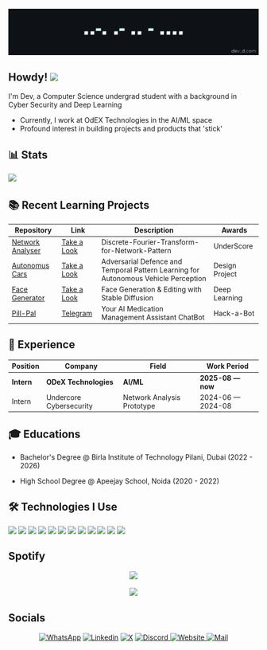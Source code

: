 
![banner](/assets/background1.jpg)


## Howdy! <img src="https://media.giphy.com/media/hvRJCLFzcasrR4ia7z/giphy.gif" width="28">
I'm Dev, a Computer Science undergrad student with a background in Cyber Security and Deep Learning 
- Currently, I work at OdEX Technologies in the AI/ML space
- Profound interest in building projects and products that 'stick'

## 📊 Stats
![](https://github-readme-stats.vercel.app/api?username=404-dev-notfound&show_icons=true&theme=vue)


## 📚 Recent Learning Projects
| Repository                                                                                | Link                                                                                                            | Description                                        | Awards |
| ----------------------------------------------------------------------------------------- | --------------------------------------------------------------------------------------------------------------- | -------------------------------------------------- | ------------------ |
| [Network Analyser](https://github.com/MaxRohowsky/database-ai-react)                                             | [Take a Look](https://github.com/404-dev-notFound/Discrete-Fourier-Transform-for-Network-Pattern)                                                                   |  Discrete-Fourier-Transform-for-Network-Pattern        |  UnderScore           |
| [Autonomus Cars](https://github.com/404-dev-notFound/Adversarial-Evasion-Attack)                                             | [Take a Look](https://github.com/404-dev-notFound/Adversarial-Evasion-Attack)                                                                   |  Adversarial Defence and Temporal Pattern Learning for Autonomous Vehicle Perception        | Design Project                    |
| [Face Generator](https://github.com/404-dev-notFound/Facial-Feature-Generation)                                            | [Take a Look](https://github.com/404-dev-notFound/Facial-Feature-Generation)                                                                   |  Face Generation & Editing with Stable Diffusion         | Deep Learning                    |
| [Pill-Pal](https://www.instagram.com/p/DG7k4LWzL-r/?img_index=1)                                                 | [Telegram](https://web.telegram.org/k/#@MedicGodBot)                                                                                |  Your AI Medication Management Assistant ChatBot                                         |       Hack-a-Bot             |

## 👔 Experience
| Position               | Company                     | Field                         | Work Period       |
| ---------------------- | --------------------------- | ----------------------------- | ----------------- |
| **Intern**         | **ODeX Technologies**                | **AI/ML**       | **2025-08 — now** |
| Intern         | Undercore Cybersecurity                | Network Analysis Prototype       | 2024-06 — 2024-08 |


## 🎓 Educations
- Bachelor's Degree @ Birla Institute of Technology Pilani, Dubai (2022 - 2026)

- High School Degree @ Apeejay School, Noida (2020 - 2022)


## 🛠 Technologies I Use  
![](https://img.shields.io/badge/-1e90ff?style=for-the-badge&logo=c&logoColor=white)
![](https://img.shields.io/badge/Java-5382a1?style=for-the-badge&logo=java&logoColor=white)
![](https://img.shields.io/badge/JavaScript-efd81d?style=for-the-badge&logo=javascript&logoColor=323330)
![](https://img.shields.io/badge/HTML5-ff7043?style=for-the-badge&logo=html5&logoColor=white)
![](https://img.shields.io/badge/CSS3-2196f3?style=for-the-badge&logo=css3&logoColor=white)
![](https://img.shields.io/badge/Markdown-8e44ad?style=for-the-badge&logo=markdown&logoColor=white)
![](https://img.shields.io/badge/MySQL-00758f?style=for-the-badge&logo=mysql&logoColor=white)
![](https://img.shields.io/badge/Python-3776ab?style=for-the-badge&logo=python&logoColor=ffd43b)
![](https://img.shields.io/badge/Assembly-22223b?style=for-the-badge&logo=assembly&logoColor=a9e34b)
![](https://img.shields.io/badge/VS_Code-2867b2?style=for-the-badge&logo=visual%20studio%20code&logoColor=white)
![](https://img.shields.io/badge/Git-f05340?style=for-the-badge&logo=git&logoColor=white)
![](https://img.shields.io/badge/PyTorch-ee4c2c?style=for-the-badge&logo=pytorch&logoColor=white)



## Spotify
<p align="center">
  <img src="https://spotify-github-profile.kittinanx.com/api/view?uid=az4veu6ucaczfdceq2axiv6x9&cover_image=true&theme=novatorem&show_offline=true&background_color=121212&interchange=false&bar_color=53b14f&bar_color_cover=false">
</p>

<p align="center">
  <img src="https://spotify-recently-played-readme.vercel.app/api?user=az4veu6ucaczfdceq2axiv6x9&count=5">
</p>

## Socials
<p align="center">
  <a href="https://wa.me/971552872912"><img alt="WhatsApp" title="WhatsApp" src="https://img.shields.io/badge/-WhatsApp-1DA1F2?style=for-the-badge&logo=WhatsApp&logoColor=white"/></a>
  <a href="https://www.linkedin.com/in/dev-d-483029146/"><img alt="Linkedin" title="LinkedIn" src="https://img.shields.io/badge/-Linkedin-0A66C2?style=for-the-badge&logo=linkedin&logoColor=white"/></a>
  <a href="https://x.com/Devil20021229"><img alt="X" title="X" src="https://img.shields.io/badge/-X-000000?style=for-the-badge&logo=twitter&logoColor=white"
  /></a>
  <a href="https://www.discord.gg/devil045803">
    <img alt="Discord" title="Discord" src="https://img.shields.io/badge/-Discord-5865F2?style=for-the-badge&logo=discord&logoColor=white"/>
  </a>
  <a href="https://dev4member.wixsite.com/personal">
    <img alt="Website" title="Website" src="https://img.shields.io/badge/-Website-1DA1F2?style=for-the-badge&logo=internet-explorer&logoColor=white"/>
  </a>
  <a href="mailto:f20220319@dubai.bits-pilani.ac.in"><img alt="Mail" title="Mail" src="https://img.shields.io/badge/-Mail-0A66C2?style=for-the-badge&logo=gmail&logoColor=white"/></a>
</p>
